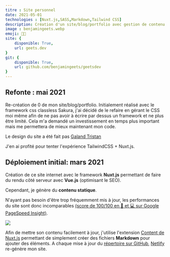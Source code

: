 ```yaml
---
titre : Site personnel
date: 2021-05-01
technologies : [Nuxt.js,SASS,Markdown,Tailwind CSS]
description: Création d'un site/blog/portfolio avec gestion de contenu sous NuxtJS.
image : benjamingeets.webp
emoji: 👨‍💼
site: {
    disponible: True,
    url: geets.dev
}
git: {
    disponible: True,
    url: github.com/benjamingeets/geetsdev
}
---
```

## Refonte : mai 2021

Re-création de 0 de mon site/blog/portfolio. Initialement réalisé avec le framework css classless Sakura, j'ai décidé de le refaire en gérant le CSS moi même afin de ne pas avoir à écrire par dessus un framework et ne plus être limité. Cela m'a demandé un investissement en temps plus important mais me permettera de mieux maintenant mon code.

Le design du site a été fait pas [Galand Tristan](https://galandtristan.be)

J'en ai profité pour tenter l'expérience TailwindCSS + Nuxt.js. 

## Déploiement initial: mars 2021

Création de ce site internet avec le framework **Nuxt.js** permettant de faire du rendu côté serveur avec **Vue.js** (optimisant le SEO). 

Cependant, je génère du **contenu statique**. 

N'ayant pas besoin d'être trop fréquemment mis à jour, les performances du site sont donc incomparables [(score de 100/100 en 📱 et 💻 sur Google PageSpeed Insight)](https://developers.google.com/speed/pagespeed/insights/?hl=fr&url=https%3A%2F%2Fbenjamingeets.be%2F).

![](/img/portfolio/media/google_score.png)

Afin de mettre son contenu facilement à jour, j'utilise l'extension [Content de Nuxt.js](https://content.nuxtjs.org/fr/) permettant de simplement créer des fichiers **Markdown** pour ajouter des éléments. A chaque mise à jour du [répertoire sur GitHub](https://github.com/benjamingeets/benjamingeets), [Netlify](https://netlify.com) re-génère mon site.


